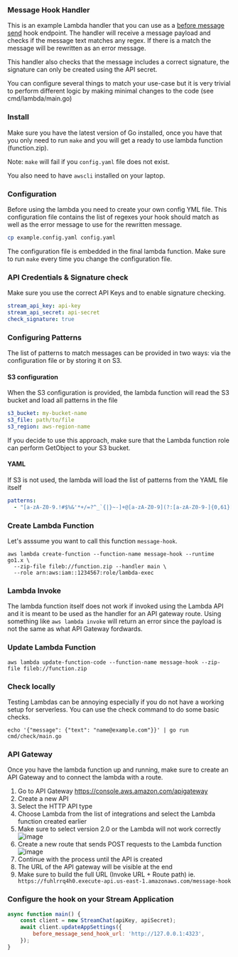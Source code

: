 ### Message Hook Handler

This is an example Lambda handler that you can use as a [before message send](https://getstream.io/chat/docs/) hook endpoint. The handler will receive a message
payload and checks if the message text matches any regex. If there is a match the message will be rewritten as an error message.

This handler also checks that the message includes a correct signature, the signature can only be created using the API secret. 

You can configure several things to match your use-case but it is very trivial to perform different logic by making minimal changes to the code (see cmd/lambda/main.go)

### Install

Make sure you have the latest version of Go installed, once you have that you only need to run `make` and you will get a 
ready to use lambda function (function.zip).

Note: `make` will fail if you `config.yaml` file does not exist.

You also need to have `awscli` installed on your laptop.

### Configuration

Before using the lambda you need to create your own config YML file. This configuration file contains the list of
regexes your hook should match as well as the error message to use for the rewritten message.

```bash
cp example.config.yaml config.yaml
```

The configuration file is embedded in the final lambda function. Make sure to run `make` every time you change the configuration file.

### API Credentials & Signature check

Make sure you use the correct API Keys and to enable signature checking.

```yaml
stream_api_key: api-key
stream_api_secret: api-secret
check_signature: true
```

### Configuring Patterns

The list of patterns to match messages can be provided in two ways: via the configuration file or by storing it on S3.

#### S3 configuration

When the S3 configuration is provided, the lambda function will read the S3 bucket and load all patterns in the file

```yaml
s3_bucket: my-bucket-name
s3_file: path/to/file
s3_region: aws-region-name
```

If you decide to use this approach, make sure that the Lambda function role can perform GetObject to your S3 bucket.

#### YAML

If S3 is not used, the lambda will load the list of patterns from the YAML file itself

```yaml
patterns:
  - "[a-zA-Z0-9.!#$%&'*+/=?^_`{|}~-]+@[a-zA-Z0-9](?:[a-zA-Z0-9-]{0,61}[a-zA-Z0-9])?(?:\\.[a-zA-Z0-9](?:[a-zA-Z0-9-]{0,61}[a-zA-Z0-9])?)*" # emails
```

### Create Lambda Function

Let's asssume you want to call this function `message-hook`.

```
aws lambda create-function --function-name message-hook --runtime go1.x \
  --zip-file fileb://function.zip --handler main \
  --role arn:aws:iam::1234567:role/lambda-exec
```

### Lambda Invoke

The lambda function itself does not work if invoked using the Lambda API and it is meant to be used as the handler for an API gateway route.
Using something like `aws lambda invoke` will return an error since the payload is not the same as what API Gateway fordwards.

### Update Lambda Function

```
aws lambda update-function-code --function-name message-hook --zip-file fileb://function.zip
```

### Check locally

Testing Lambdas can be annoying especially if you do not have a working setup for serverless. You can use the check command to do some basic checks.

```
echo '{"message": {"text": "name@example.com"}}' | go run cmd/check/main.go
```

### API Gateway

Once you have the lambda function up and running, make sure to create an API Gateway and to connect the lambda with a route.

1. Go to API Gateway https://console.aws.amazon.com/apigateway
1. Create a new API
1. Select the HTTP API type
1. Choose Lambda from the list of integrations and select the Lambda function created earlier
1. Make sure to select version 2.0 or the Lambda will not work correctly 
![image](https://user-images.githubusercontent.com/88735/84822134-824eda00-b01c-11ea-95af-63c9502b4532.png)
1. Create a new route that sends POST requests to the Lambda function
![image](https://user-images.githubusercontent.com/88735/84822608-3d777300-b01d-11ea-9a47-871a95c04ca6.png)
1. Continue with the process until the API is created
1. The URL of the API gateway will be visible at the end
1. Make sure to build the full URL (Invoke URL + Route path) ie. `	https://fuhlrrq4h0.execute-api.us-east-1.amazonaws.com/message-hook`

### Configure the hook on your Stream Application

```js
async function main() {
    const client = new StreamChat(apiKey, apiSecret);
    await client.updateAppSettings({
        before_message_send_hook_url: 'http://127.0.0.1:4323',
    });
}
```
